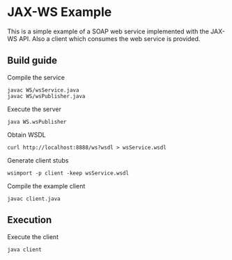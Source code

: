 # JAX-WS Example

This is a simple example of a SOAP web service implemented with the JAX-WS API. Also a client which consumes the web service is provided.

## Build guide

Compile the service

    javac WS/wsService.java
    javac WS/wsPublisher.java

Execute the server

    java WS.wsPublisher

Obtain WSDL

    curl http://localhost:8888/ws?wsdl > wsService.wsdl

Generate client stubs

    wsimport -p client -keep wsService.wsdl

Compile the example client

    javac client.java

## Execution

Execute the client

    java client

